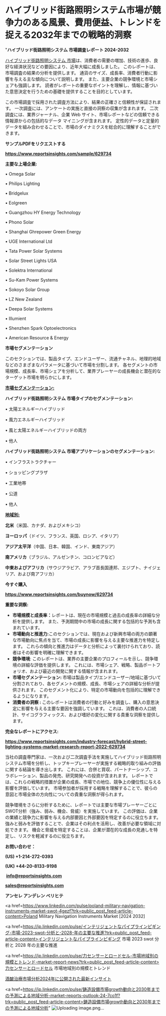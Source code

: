 # ハイブリッド街路照明システム市場が競争力のある風景、費用便益、トレンドを捉える2032年までの戦略的洞察

"<strong>ハイブリッド街路照明システム 市場調査レポート 2024-2032</strong>

<a href=https://www.reportsinsights.com/sample/629734>ハイブリッド街路照明システム 市場</a>は、消費者の需要の増加、技術の進歩、良好な経済状況などの要因により、近年大幅に成長しました。 このレポートは、市場調査の結果の分析を提供します。 通貨のサイズ、成長率、消費者行動に影響を与える主な傾向について説明します。 また、主要企業の競争環境と市場シェアも強調します。 読者がレポートの重要なポイントを理解し、情報に基づいた意思決定を行うための基礎を提供することを目的としています。

この市場調査で採用された調査方法により、結果の正確さと信頼性が保証されます。 一次調査には、アンケートの実施と直接の洞察の収集が含まれます。 二次調査には、業界ジャーナル、企業 Web サイト、市場レポートなどの信頼できる情報源からの包括的なデータ マイニングが含まれます。 定性的データと定量的データを組み合わせることで、市場のダイナミクスを総合的に理解することができます。

<strong><b>サンプルPDFをリクエストする</b></strong>

<a href=https://www.reportsinsights.com/sample/629734><strong><u>https://www.reportsinsights.com/sample/629734</u></strong></a>

<strong>主要な上場企業:</strong>

• Omega Solar

• Philips Lighting

• Bridgelux

• Eolgreen

• Guangzhou HY Energy Technology

• Phono Solar

• Shanghai Ghrepower Green Energy

• UGE International Ltd

• Tata Power Solar Systems

• Solar Street Lights USA

• Solektra International

• Su-Kam Power Systems

• Sokoyo Solar Group

• LZ New Zealand

• Deepa Solar Systems

• Illumient

• Shenzhen Spark Optoelectronics

• American Resource & Energy

<strong>市場セグメンテーション</strong>

このセクションでは、製品タイプ、エンドユーザー、流通チャネル、地理的地域などのさまざまなパラメータに基づいて市場を分割します。 各セグメントの市場規模、成長率、市場シェアを分析して、業界プレーヤーの成長機会と潜在的なターゲット市場を明らかにします。

<strong><u>市場セグメンテーション</u></strong><strong><u>:</u></strong>

<strong>ハイブリッド街路照明システム 市場タイプのセグメンテーション:</strong>

• 太陽エネルギーハイブリッド

• 風力エネルギーハイブリッド

• 風と太陽エネルギーハイブリッドの両方

• 他人

<strong>ハイブリッド街路照明システム 市場アプリケーションのセグメンテーション:</strong>

• インフラストラクチャー

• ショッピングプラザ

• 工業地帯

• 公道

• 他人

<strong><u>地域別</u></strong><strong><u>:</u></strong>

<strong>北米</strong>（米国、カナダ、およびメキシコ）

<strong>ヨーロッパ</strong>（ドイツ、フランス、英国、ロシア、イタリア）

<strong>アジア太平洋</strong>（中国、日本、韓国、インド、東南アジア）

<strong>南アメリカ</strong>（ブラジル、アルゼンチン、コロンビアなど）

<strong>中東およびアフリカ</strong>（サウジアラビア、アラブ首長国連邦、エジプト、ナイジェリア、および南アフリカ）

<strong>今すぐ購入</strong>

<a href=https://www.reportsinsights.com/buynow/629734><strong><u>https://www.reportsinsights.com/buynow/629734</u></strong></a>

<strong>重要な洞察:</strong>
<ul>
  <li><strong>市場規模と成長率：</strong>レポートは、現在の市場規模と過去の成長率の詳細な分析を提供します。 また、予測期間中の市場の成長に関する包括的な予測も含まれています。</li>
  <li><strong>市場動向と推進力:</strong>このセクションでは、現在および新興市場の両方の顕著な市場動向に焦点を当て、市場の成長に影響を与える主要な推進力を特定します。 これらの傾向と推進力はデータと分析によって裏付けられており、読者はその影響を明確に理解できます。</li>
  <li><strong>競争環境</strong>: このレポートは、業界の主要企業のプロフィールを示し、競争環境の詳細な評価を提供します。 これには、市場シェア、戦略、製品ポートフォリオ、および最近の開発に関する情報が含まれます。</li>
  <li><strong>市場セグメンテーション: </strong>市場は製品タイプ/エンドユーザー/地域に基づいて分割されており、各セグメントの規模、成長、市場シェアの詳細な分析が提供されます。 このセグメント化により、特定の市場動向を包括的に理解できるようになります。</li>
  <li><strong>消費者の洞察 : </strong>このレポートは消費者の行動と好みを調査し、購入の意思決定に影響を与える主要な要因を強調しています。 これは、消費者の人口統計、サイコグラフィックス、および嗜好の変化に関する貴重な洞察を提供します。</li>
</ul>
<strong>完全なレポートにアクセス:</strong>

<a href=https://www.reportsinsights.com/industry-forecast/hybrid-street-lighting-systems-market-research-report-2022-629734><strong><u><b>https://www.reportsinsights.com/industry-forecast/hybrid-street-lighting-systems-market-research-report-2022-629734</b></u></strong></a>

当社の調査専門家は、一次および二次調査手法を実施してハイブリッド街路照明システム市場を分析し、トップキープレーヤーが実施する戦略的取り組みの評価に関する結論を導き出します。 これには、合併と買収、パートナーシップ、コラボレーション、製品の発売、研究開発への投資が含まれます。 レポートでは、これらの戦略的措置が企業の成長、市場での地位、競争上の優位性に与える影響を評価しています。 市場参加者が採用する戦略を理解することで、彼らの意図と市場全体の方向性についての貴重な洞察が得られます。

競争環境をさらに分析するために、レポートでは主要な市場プレーヤーごとにSWOT分析（強み、弱み、機会、脅威）を実施しています。 この評価は、企業の業績と競争力に影響を与える内部要因と外部要因を特定するのに役立ちます。 強みと弱みを評価することで、企業はその利点を活用し、改善が必要な領域に対処できます。 機会と脅威を特定することは、企業が潜在的な成長の見通しを特定し、リスクを軽減するのに役立ちます。

<strong>お問い合わせ：</strong>

<strong>(US) +1-214-272-0393</strong>

<strong>(UK) +44-20-8133-9198</strong>

<strong> </strong><a href=info@reportsinsights.com><strong><u>info@reportsinsights.com</u></strong></a>

<a href=sales@reportsinsights.com><strong><u>sales@reportsinsights.com</u></strong></a>

<strong>アンセレ アンデレン ベリヒテ</strong>

<a href=https://www.linkedin.com/pulse/poland-military-navigation-instruments-market-swot-4gezf?trk=public_post_feed-article-content>Poland Military Navigation Instruments Market [2024 2032]</a>

<a href=https://jp.linkedin.com/pulse/インテリジェントなパイプラインピギング-市場-2023-swot-分析と-2028-年の主要な推進?trk=public_post_feed-article-content>インテリジェントなパイプラインピギング 市場 2023 swot 分析と 2028 年の主要な推進</a>

<a href=https://jp.linkedin.com/pulse/力センサーとロードセル-市場地域別の規模とトレンド-market-report-news?trk=public_post_feed-article-content>力センサーとロードセル 市場地域別の規模とトレンド</a>

<a href=https://www.linkedin.com/pulse/酒皶治療市場分析2024年に公開された最新インサイト-infopulse-daily-360-xx9sf/>酒皶治療市場分析2024年に公開された最新インサイト</a>

<a href=https://jp.linkedin.com/pulse/鋳造設備市場growth動向と2030年までの予測による地域分析-market-reports-outlook-24-7co1f?trk=public_post_feed-article-content>鋳造設備市場growth動向と2030年までの予測による地域分析</a>"
![Uploading image.png…]()
